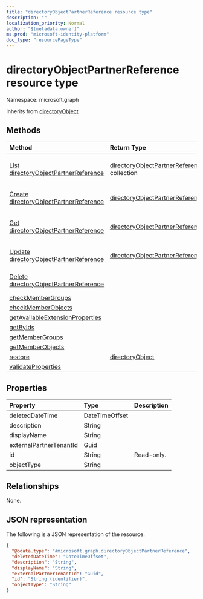 ```yaml
---
title: "directoryObjectPartnerReference resource type"
description: ""
localization_priority: Normal
author: "$(metadata.owner)"
ms.prod: "microsoft-identity-platform"
doc_type: "resourcePageType"
---
```


# directoryObjectPartnerReference resource type

Namespace: microsoft.graph

Inherits from [directoryObject](directoryobject.md)

## Methods

| Method                                                                                                       | Return Type                                                                      | Description                                                                    |
| :----------------------------------------------------------------------------------------------------------- | :------------------------------------------------------------------------------- | :----------------------------------------------------------------------------- |
| [List directoryObjectPartnerReference](../api/directoryobjectpartnerreference-list.md)                       | [directoryObjectPartnerReference](directoryObjectPartnerReference.md) collection | List properties and relationships of a directoryObjectPartnerReference object. |
| [Create directoryObjectPartnerReference](../api/directoryobjectpartnerreference-create.md)                   | [directoryObjectPartnerReference](directoryObjectPartnerReference.md)            | Create a new directoryObjectPartnerReference object.                           |
| [Get directoryObjectPartnerReference](../api/directoryobjectpartnerreference-get.md)                         | [directoryObjectPartnerReference](directoryObjectPartnerReference.md)            | Read properties and relationships of a directoryObjectPartnerReference object. |
| [Update directoryObjectPartnerReference](../api/directoryobjectpartnerreference-update.md)                   | [directoryObjectPartnerReference](directoryObjectPartnerReference.md)            | Update the properties of a directoryObjectPartnerReference object.             |
| [Delete directoryObjectPartnerReference](../api/directoryobjectpartnerreference-delete.md)                   |                                                                                  | Delete a directoryObjectPartnerReference object.                               |
| [checkMemberGroups](../api/directoryobjectpartnerreference-checkMemberGroups.md)                             |                                                                                  |                                                                                |
| [checkMemberObjects](../api/directoryobjectpartnerreference-checkMemberObjects.md)                           |                                                                                  |                                                                                |
| [getAvailableExtensionProperties](../api/directoryobjectpartnerreference-getAvailableExtensionProperties.md) |                                                                                  |                                                                                |
| [getByIds](../api/directoryobjectpartnerreference-getByIds.md)                                               |                                                                                  |                                                                                |
| [getMemberGroups](../api/directoryobjectpartnerreference-getMemberGroups.md)                                 |                                                                                  |                                                                                |
| [getMemberObjects](../api/directoryobjectpartnerreference-getMemberObjects.md)                               |                                                                                  |                                                                                |
| [restore](../api/directoryobjectpartnerreference-restore.md)                                                 | [directoryObject](../resources/-directoryobject.md)                              |                                                                                |
| [validateProperties](../api/directoryobjectpartnerreference-validateProperties.md)                           |                                                                                  |                                                                                |

## Properties

| Property                | Type           | Description |
| :---------------------- | :------------- | :---------- |
| deletedDateTime         | DateTimeOffset |             |
| description             | String         |             |
| displayName             | String         |             |
| externalPartnerTenantId | Guid           |             |
| id                      | String         | Read-only.  |
| objectType              | String         |             |

## Relationships

None.

## JSON representation

The following is a JSON representation of the resource.

<!-- {
  "blockType": "resource",
  "keyProperty": "id",
  "@odata.type": "microsoft.graph.directoryObjectPartnerReference",
  "baseType": "microsoft.graph.directoryObject",
  "openType": False
}
-->

```json
{
  "@odata.type": "#microsoft.graph.directoryObjectPartnerReference",
  "deletedDateTime": "DateTimeOffset",
  "description": "String",
  "displayName": "String",
  "externalPartnerTenantId": "Guid",
  "id": "String (identifier)",
  "objectType": "String"
}
```
